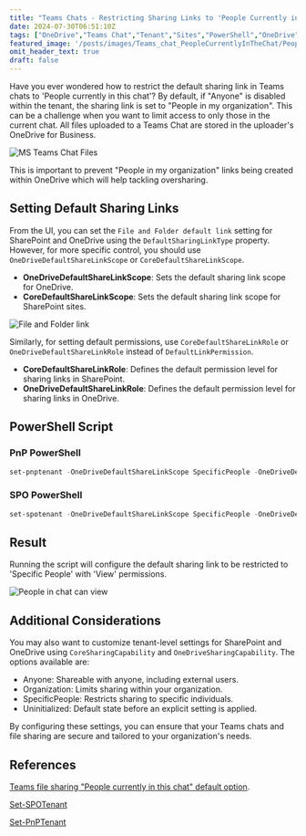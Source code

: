 ```yaml
---
title: "Teams Chats - Restricting Sharing Links to 'People Currently in this Chat"
date: 2024-07-30T06:51:10Z
tags: ["OneDrive","Teams Chat","Tenant","Sites","PowerShell","OneDrive","Copilot for M365","Information Governance","IG", "PowerShell", "Tackling oversharing"]
featured_image: '/posts/images/Teams_chat_PeopleCurrentlyInTheChat/PeopleInChatCanEdit.png'
omit_header_text: true
draft: false
---
```


Have you ever wondered how to restrict the default sharing link in Teams chats to 'People currently in this chat'? By default, if "Anyone" is disabled within the tenant, the sharing link is set to "People in my organization". This can be a challenge when you want to limit access to only those in the current chat. All files uploaded to a Teams Chat are stored in the uploader's OneDrive for Business.

![MS Teams Chat Files](../images/Teams_chat_PeopleCurrentlyInTheChat/OneDriveMSTeamsChatFiles.png)

This is important to prevent "People in my organization" links being created within OneDrive which will help tackling oversharing.

## Setting Default Sharing Links

From the UI, you can set the `File and Folder default link` setting for SharePoint and OneDrive using the `DefaultSharingLinkType` property. However, for more specific control, you should use `OneDriveDefaultShareLinkScope` or `CoreDefaultShareLinkScope`.

* **OneDriveDefaultShareLinkScope**: Sets the default sharing link scope for OneDrive.
* **CoreDefaultShareLinkScope**: Sets the default sharing link scope for SharePoint sites.

![File and Folder link](../images/Teams_chat_PeopleCurrentlyInTheChat/FileAndFolderLinks.png)

Similarly, for setting default permissions, use `CoreDefaultShareLinkRole` or `OneDriveDefaultShareLinkRole` instead of `DefaultLinkPermission`.

* **CoreDefaultShareLinkRole**: Defines the default permission level for sharing links in SharePoint.
* **OneDriveDefaultShareLinkRole**: Defines the default permission level for sharing links in OneDrive.

## PowerShell Script

### PnP PowerShell
```powershell
set-pnptenant -OneDriveDefaultShareLinkScope SpecificPeople -OneDriveDefaultShareLinkRole View 
```

### SPO PowerShell 
```powershell
set-spotenant -OneDriveDefaultShareLinkScope SpecificPeople -OneDriveDefaultShareLinkRole View 
```

## Result

Running the script will configure the default sharing link to be restricted to 'Specific People' with 'View' permissions.

![People in chat can view](../images/Teams_chat_PeopleCurrentlyInTheChat/PeopleInChatCanView.png)


## Additional Considerations

You may also want to customize tenant-level settings for SharePoint and OneDrive using `CoreSharingCapability` and `OneDriveSharingCapability`. The options available are:

* Anyone: Shareable with anyone, including external users.
* Organization: Limits sharing within your organization.
* SpecificPeople: Restricts sharing to specific individuals.
* Uninitialized: Default state before an explicit setting is applied.

By configuring these settings, you can ensure that your Teams chats and file sharing are secure and tailored to your organization's needs.


## References  

[Teams file sharing "People currently in this chat" default option](https://answers.microsoft.com/en-us/msteams/forum/all/teams-file-sharing-people-currently-in-this-chat/3e2c40f1-2e9f-4a05-8ade-c79d31284114). 

[Set-SPOTenant](https://learn.microsoft.com/en-us/powershell/module/sharepoint-online/set-spotenant?view=sharepoint-ps)

[Set-PnPTenant](https://pnp.github.io/powershell/cmdlets/Set-PnPTenant.html)
